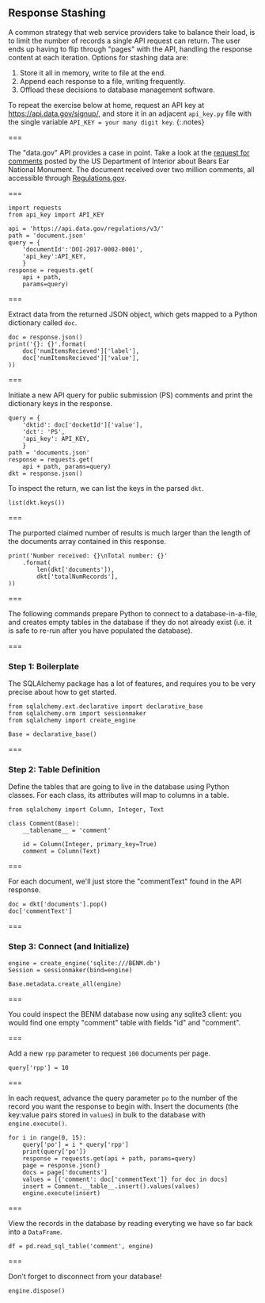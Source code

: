 ---
---

## Response Stashing

A common strategy that web service providers take to balance their
load, is to limit the number of records a single API request can
return. The user ends up having to flip through "pages" with the API,
handling the response content at each iteration. Options for stashing
data are:

1. Store it all in memory, write to file at the end.
1. Append each response to a file, writing frequently.
1. Offload these decisions to database management software.

To repeat the exercise below at home, request an API key at
https://api.data.gov/signup/, and store it in an adjacent `api_key.py`
file with the single variable `API_KEY = your many digit key`.
{:.notes}

===

The "data.gov" API provides a case in point. Take a look at the
[request for comments](https://www.regulations.gov/docket?D=DOI-2017-0002)
posted by the US Department of Interior about Bears Ear National
Monument. The document received over two million comments, all
accessible through [Regulations.gov](https://www.regulations.gov).

===

```{python title="{{ site.data.lesson.handouts[0] }}"}
import requests
from api_key import API_KEY

api = 'https://api.data.gov/regulations/v3/'
path = 'document.json'
query = {
    'documentId':'DOI-2017-0002-0001',
    'api_key':API_KEY,
    }
response = requests.get(
    api + path,
    params=query)
```

===

Extract data from the returned JSON object, which gets mapped to a
Python dictionary called `doc`.

```{python title="{{ site.data.lesson.handouts[0] }}"}
doc = response.json()
print('{}: {}'.format(
    doc['numItemsRecieved']['label'],
    doc['numItemsRecieved']['value'],
))
```

===

Initiate a new API query for public submission (PS) comments and print
the dictionary keys in the response.

```{python title="{{ site.data.lesson.handouts[0] }}"}
query = {
    'dktid': doc['docketId']['value'],
    'dct': 'PS',
    'api_key': API_KEY,
    }
path = 'documents.json'
response = requests.get(
    api + path, params=query)
dkt = response.json()
```

To inspect the return, we can list the keys in the
parsed `dkt`.

```{python}
list(dkt.keys())
```

===

The purported claimed number of results is much larger than the length
of the documents array contained in this response.


```{python title="{{ site.data.lesson.handouts[0] }}"}
print('Number received: {}\nTotal number: {}'
    .format(
        len(dkt['documents']),
        dkt['totalNumRecords'],
))
```

===

The following commands prepare Python to connect to a
database-in-a-file, and creates empty tables in the database if they
do not already exist (i.e. it is safe to re-run after you have
populated the database).

===

### Step 1: Boilerplate

The SQLAlchemy package has a lot of features, and
requires you to be very precise about how to get started.

```{python title="{{ site.data.lesson.handouts[0] }}"}
from sqlalchemy.ext.declarative import declarative_base
from sqlalchemy.orm import sessionmaker
from sqlalchemy import create_engine

Base = declarative_base()
```

===

### Step 2: Table Definition

Define the tables that are going to live in the database
using Python classes. For each class, its attributes
will map to columns in a table.

```{python title="{{ site.data.lesson.handouts[0] }}"}
from sqlalchemy import Column, Integer, Text

class Comment(Base):
    __tablename__ = 'comment'
    
    id = Column(Integer, primary_key=True)
    comment = Column(Text)
```

===

For each document, we'll just store the "commentText" found in the API
response.

```{python}
doc = dkt['documents'].pop()
doc['commentText']
```
===

### Step 3: Connect (and Initialize)

```{python title="{{ site.data.lesson.handouts[0] }}"}
engine = create_engine('sqlite:///BENM.db')
Session = sessionmaker(bind=engine)

Base.metadata.create_all(engine)
```

===

You could inspect the BENM database now using any sqlite3 client: you
would find one empty "comment" table with fields "id" and "comment".

===

Add a new `rpp` parameter to request `100` documents per page.


```{python title="{{ site.data.lesson.handouts[0] }}"}
query['rpp'] = 10
```

===

In each request, advance the query parameter `po` to the number of the
record you want the response to begin with. Insert the documents (the
key:value pairs stored in `values`) in bulk to the database with
`engine.execute()`.


```{python title="{{ site.data.lesson.handouts[0] }}"}
for i in range(0, 15):
    query['po'] = i * query['rpp']
    print(query['po'])
    response = requests.get(api + path, params=query)
    page = response.json()
    docs = page['documents']
    values = [{'comment': doc['commentText']} for doc in docs]
    insert = Comment.__table__.insert().values(values)
    engine.execute(insert)
```

===

View the records in the database by reading
everyting we have so far back into a `DataFrame`.

```{python title="{{ site.data.lesson.handouts[0] }}"}
df = pd.read_sql_table('comment', engine)
```

===

Don't forget to disconnect from your database!

```{python title="{{ site.data.lesson.handouts[0] }}"}
engine.dispose()
```
